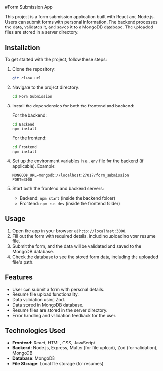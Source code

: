 #Form Submission App

This project is a form submission application built with React and Node.js. Users can submit forms with personal information. The backend processes the data, validates it, and saves it to a MongoDB database. The uploaded files are stored in a server directory.

## Installation

To get started with the project, follow these steps:

1. Clone the repository:

   ```bash
   git clone url
   ```

2. Navigate to the project directory:

   ```bash
   cd Form Submission
   ```

3. Install the dependencies for both the frontend and backend:

   For the backend:

   ```bash
   cd Backend
   npm install
   ```

   For the frontend:

   ```bash
   cd Frontend
   npm install
   ```

4. Set up the environment variables in a `.env` file for the backend (if applicable). Example:

   ```
   MONGODB_URL=mongodb://localhost:27017/form_submission
   PORT=3000
   ```

5. Start both the frontend and backend servers:
   - Backend: `npm start` (inside the backend folder)
   - Frontend: `npm run dev` (inside the frontend folder)

## Usage

1. Open the app in your browser at `http://localhost:3000`.
2. Fill out the form with required details, including uploading your resume file.
3. Submit the form, and the data will be validated and saved to the MongoDB database.
4. Check the database to see the stored form data, including the uploaded file's path.

## Features

- User can submit a form with personal details.
- Resume file upload functionality.
- Data validation using Zod.
- Data stored in MongoDB database.
- Resume files are stored in the server directory.
- Error handling and validation feedback for the user.

## Technologies Used

- **Frontend**: React, HTML, CSS, JavaScript
- **Backend**: Node.js, Express, Multer (for file upload), Zod (for validation), MongoDB
- **Database**: MongoDB
- **File Storage**: Local file storage (for resumes)
